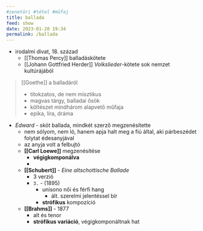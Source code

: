 ```yaml
---
#zenetöri #tétel #műfaj
title: ballada
feed: show
date: 2023-01-20 19:34
permalink: /ballada
---
```


- irodalmi divat, 18. század
	- [[Thomas Percy]] balladáskötete
	- [[Johann Gottfried Herder]] *Volkslieder*-kötete sok nemzet kultúrájából

> [[Goethe]] a balladáról
> 	- titokzatos, de nem misztikus
> 	- magvas tárgy, balladai ősök
> 	- költészet mindhárom alapvető műfaja
> 	- epika, líra, dráma

- *Edward* - skót ballada, mindkét szerző megzenésítette
	- nem sólyom, nem ló, hanem apja halt meg a fiú által, aki párbeszédet folytat édesanyjával
	- az anyja volt a felbujtó
	- **[[Carl Loewe]]** megzenésítése
		- **végigkomponálva**
		- 
	- **[[Schubert]]** - *Eine altschottische Ballade*
		- 3 verzió
		- `3.` - (1895)
			- unisono női és férfi hang
				- ált. szerelmi jelentéssel bír
			- **strófikus** kompozíció
	- **[[Brahms]]** - 1877
		- alt és tenor
		- **strófikus variáció**, végigkomponáltnak hat
